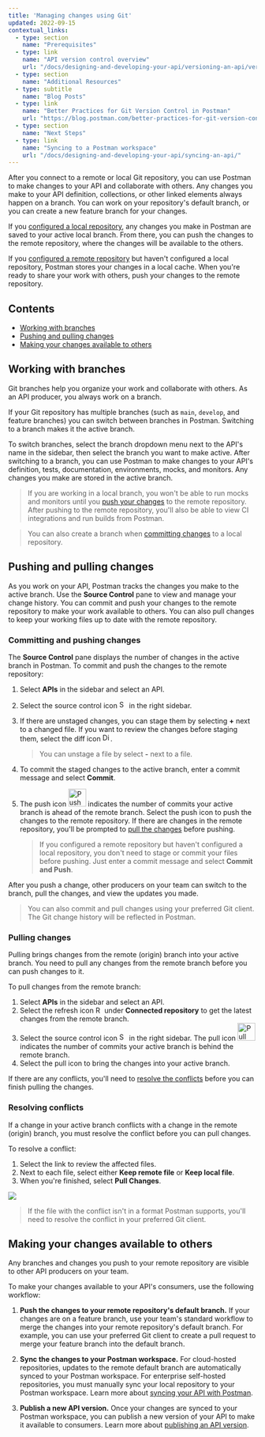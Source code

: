 ```yaml
---
title: 'Managing changes using Git'
updated: 2022-09-15
contextual_links:
  - type: section
    name: "Prerequisites"
  - type: link
    name: "API version control overview"
    url: "/docs/designing-and-developing-your-api/versioning-an-api/versioning-an-api-overview/"
  - type: section
    name: "Additional Resources"
  - type: subtitle
    name: "Blog Posts"
  - type: link
    name: "Better Practices for Git Version Control in Postman"
    url: "https://blog.postman.com/better-practices-for-git-version-control-in-postman/"
  - type: section
    name: "Next Steps"
  - type: link
    name: "Syncing to a Postman workspace"
    url: "/docs/designing-and-developing-your-api/syncing-an-api/"
---
```


After you connect to a remote or local Git repository, you can use Postman to make changes to your API and collaborate with others. Any changes you make to your API definition, collections, or other linked elements always happen on a branch. You can work on your repository's default branch, or you can create a new feature branch for your changes.

If you [configured a local repository](/docs/designing-and-developing-your-api/versioning-an-api/using-local-git-repo/), any changes you make in Postman are saved to your active local branch. From there, you can push the changes to the remote repository, where the changes will be available to the others.

If you [configured a remote repository](/docs/designing-and-developing-your-api/versioning-an-api/using-external-git-repo/) but haven't configured a local repository, Postman stores your changes in a local cache. When you're ready to share your work with others, push your changes to the remote repository.

## Contents

* [Working with branches](#working-with-branches)
* [Pushing and pulling changes](#pushing-and-pulling-changes)
* [Making your changes available to others](#making-your-changes-available-to-others)

## Working with branches

Git branches help you organize your work and collaborate with others. As an API producer, you always work on a branch. <!-- You can switch to any branch in your repository, or you can create a new branch. -->

<!--
### Switching branches
-->
If your Git repository has multiple branches (such as `main`, `develop`, and feature branches) you can switch between branches in Postman. Switching to a branch makes it the active branch.

To switch branches, select the branch dropdown menu next to the API's name in the sidebar, then select the branch you want to make active. After switching to a branch, you can use Postman to make changes to your API's definition, tests, documentation, environments, mocks, and monitors. Any changes you make are stored in the active branch.

<!-- TO DO: ADD SCREENSHOT OF BRANCH MENU -->

> If you are working in a local branch, you won't be able to run mocks and monitors until you [push your changes](#committing-and-pushing-changes) to the remote repository. After pushing to the remote repository, you'll also be able to view CI integrations and run builds from Postman.

<!--
### Creating a new branch

Feature branches enable you to work on changes to your API without affecting the default branch in your repository. When you create a new branch, Postman automatically makes it the active branch.

To create a new branch:

1. Steps...
-->

> You can also create a branch when [committing changes](#committing-and-pushing-changes) to a local repository.

## Pushing and pulling changes

As you work on your API, Postman tracks the changes you make to the active branch. Use the **Source Control** pane to view and manage your change history. You can commit and push your changes to the remote repository to make your work available to others. You can also pull changes to keep your working files up to date with the remote repository.

<!-- TO DO: ADD SCREENSHOT OF SOURCE CONTROL PANE -->

### Committing and pushing changes

The **Source Control** pane displays the number of changes in the active branch in Postman. To commit and push the changes to the remote repository:

1. Select **APIs** in the sidebar and select an API.
1. Select the source control icon <img alt="Source control icon" src="https://assets.postman.com/postman-docs/icon-source-control.jpg#icon" width="16px"/> in the right sidebar.
1. If there are unstaged changes, you can stage them by selecting **+** next to a changed file. If you want to review the changes before staging them, select the diff icon <img alt="Diff icon" src="https://assets.postman.com/postman-docs/icon-diff.jpg#icon" width="16px"/>.

    > You can unstage a file by select **-** next to a file.

1. To commit the staged changes to the active branch, enter a commit message and select **Commit**. <!-- If you want to commit the changes to a new feature branch instead of the active branch, select **Create a new branch for this commit** and enter a branch name before committing. -->
1. The push icon <img alt="Push icon" src="https://assets.postman.com/postman-docs/icon-push.jpg#icon" width="36px"/> indicates the number of commits your active branch is ahead of the remote branch. Select the push icon to push the changes to the remote repository. If there are changes in the remote repository, you'll be prompted to [pull the changes](#pulling-changes) before pushing.

    > If you configured a remote repository but haven't configured a local repository, you don't need to stage or commit your files before pushing. Just enter a commit message and select **Commit and Push**.

After you push a change, other producers on your team can switch to the branch, pull the changes, and view the updates you made.

> You can also commit and pull changes using your preferred Git client. The Git change history will be reflected in Postman.

### Pulling changes

Pulling brings changes from the remote (origin) branch into your active branch. You need to pull any changes from the remote branch before you can push changes to it.

To pull changes from the remote branch:

1. Select **APIs** in the sidebar and select an API.
1. Select the refresh icon <img alt="Refresh icon" src="https://assets.postman.com/postman-docs/icon-refresh-v9-5.jpg#icon" width="14px"> under **Connected repository** to get the latest changes from the remote branch.
1. Select the source control icon <img alt="Source control icon" src="https://assets.postman.com/postman-docs/icon-source-control.jpg#icon" width="16px"/> in the right sidebar. The pull icon <img alt="Pull icon" src="https://assets.postman.com/postman-docs/icon-pull.jpg#icon" width="36px"/> indicates the number of commits your active branch is behind the remote branch.
1. Select the pull icon to bring the changes into your active branch.

If there are any conflicts, you'll need to [resolve the conflicts](#resolving-conflicts) before you can finish pulling the changes.

### Resolving conflicts

If a change in your active branch conflicts with a change in the remote (origin) branch, you must resolve the conflict before you can pull changes.

To resolve a conflict:

1. Select the link to review the affected files.
1. Next to each file, select either **Keep remote file** or **Keep local file**.
1. When you're finished, select **Pull Changes**.

<!-- TO DO: VALIDATE STEPS, ADD SCREENSHOT -->

![](https://assets.postman.com/postman-docs/api-builder-pull-changes-conflict.jpg)

> If the file with the conflict isn't in a format Postman supports, you'll need to resolve the conflict in your preferred Git client.

## Making your changes available to others

Any branches and changes you push to your remote repository are visible to other API producers on your team.

To make your changes available to your API's consumers, use the following workflow:

1. **Push the changes to your remote repository's default branch.** If your changes are on a feature branch, use your team's standard workflow to merge the changes into your remote repository's default branch. For example, you can use your preferred Git client to create a pull request to merge your feature branch into the default branch.

1. **Sync the changes to your Postman workspace.** For cloud-hosted repositories, updates to the remote default branch are automatically synced to your Postman workspace. For enterprise self-hosted repositories, you must manually sync your local repository to your Postman workspace. Learn more about [syncing your API with Postman](/docs/designing-and-developing-your-api/versioning-an-api/syncing-an-api/).

1. **Publish a new API version.** Once your changes are synced to your Postman workspace, you can publish a new version of your API to make it available to consumers. Learn more about [publishing an API version](/docs/designing-and-developing-your-api/versioning-an-api/api-versions/).
